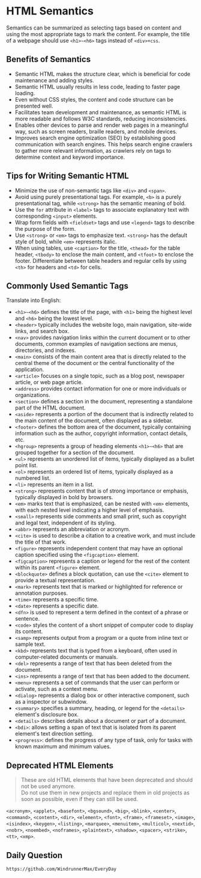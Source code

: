 # HTML Semantics

Semantics can be summarized as selecting tags based on content and using the most appropriate tags to mark the content. For example, the title of a webpage should use `<h1>~<h6>` tags instead of `<div>+css`.

## Benefits of Semantics
* Semantic HTML makes the structure clear, which is beneficial for code maintenance and adding styles.
* Semantic HTML usually results in less code, leading to faster page loading.
* Even without CSS styles, the content and code structure can be presented well.
* Facilitates team development and maintenance, as semantic HTML is more readable and follows W3C standards, reducing inconsistencies.
* Enables other devices to parse and render web pages in a meaningful way, such as screen readers, braille readers, and mobile devices.
* Improves search engine optimization (SEO) by establishing good communication with search engines. This helps search engine crawlers to gather more relevant information, as crawlers rely on tags to determine context and keyword importance.

## Tips for Writing Semantic HTML
* Minimize the use of non-semantic tags like `<div>` and `<span>`.
* Avoid using purely presentational tags. For example, `<b>` is a purely presentational tag, while `<strong>` has the semantic meaning of bold.
* Use the `for` attribute in `<label>` tags to associate explanatory text with corresponding `<input>` elements.
* Wrap form fields with `<fieldset>` tags and use `<legend>` tags to describe the purpose of the form.
* Use `<strong>` or `<em>` tags to emphasize text. `<strong>` has the default style of bold, while `<em>` represents italic.
* When using tables, use `<caption>` for the title, `<thead>` for the table header, `<tbody>` to enclose the main content, and `<tfoot>` to enclose the footer. Differentiate between table headers and regular cells by using `<th>` for headers and `<td>` for cells.

## Commonly Used Semantic Tags

Translate into English:

* `<h1>~<h6>` defines the title of the page, with `<h1>` being the highest level and `<h6>` being the lowest level.
* `<header>` typically includes the website logo, main navigation, site-wide links, and search box.
* `<nav>` provides navigation links within the current document or to other documents, common examples of navigation sections are menus, directories, and indexes.
* `<main>` consists of the main content area that is directly related to the central theme of the document or the central functionality of the application.
* `<article>` focuses on a single topic, such as a blog post, newspaper article, or web page article.
* `<address>` provides contact information for one or more individuals or organizations.
* `<section>` defines a section in the document, representing a standalone part of the HTML document.
* `<aside>` represents a portion of the document that is indirectly related to the main content of the document, often displayed as a sidebar.
* `<footer>` defines the bottom area of the document, typically containing information such as the author, copyright information, contact details, etc.
* `<hgroup>` represents a group of heading elements `<h1>~<h6>` that are grouped together for a section of the document.
* `<ul>` represents an unordered list of items, typically displayed as a bullet point list.
* `<ol>` represents an ordered list of items, typically displayed as a numbered list.
* `<li>` represents an item in a list.
* `<strong>` represents content that is of strong importance or emphasis, typically displayed in bold by browsers.
* `<em>` marks text that is emphasized, can be nested with `<em>` elements, with each nested level indicating a higher level of emphasis.
* `<small>` represents side comments and small print, such as copyright and legal text, independent of its styling.
* `<abbr>` represents an abbreviation or acronym.
* `<cite>` is used to describe a citation to a creative work, and must include the title of that work.
* `<figure>` represents independent content that may have an optional caption specified using the `<figcaption>` element.
* `<figcaption>` represents a caption or legend for the rest of the content within its parent `<figure>` element.
* `<blockquote>` defines a block quotation, can use the `<cite>` element to provide a textual representation.
* `<mark>` represents text that is marked or highlighted for reference or annotation purposes.
* `<time>` represents a specific time.
* `<date>` represents a specific date.
* `<dfn>` is used to represent a term defined in the context of a phrase or sentence.
* `<code>` styles the content of a short snippet of computer code to display its content.
* `<samp>` represents output from a program or a quote from inline text or sample text.
* `<kbd>` represents text that is typed from a keyboard, often used in computer-related documents or manuals.
* `<del>` represents a range of text that has been deleted from the document.
* `<ins>` represents a range of text that has been added to the document.
* `<menu>` represents a set of commands that the user can perform or activate, such as a context menu.
* `<dialog>` represents a dialog box or other interactive component, such as a inspector or subwindow.
* `<summary>` specifies a summary, heading, or legend for the `<details>` element's disclosure box.
* `<details>` describes details about a document or part of a document.
* `<bdi>`: allows setting a span of text that is isolated from its parent element's text direction setting.
* `<progress>`: defines the progress of any type of task, only for tasks with known maximum and minimum values.

## Deprecated HTML Elements

> These are old HTML elements that have been deprecated and should not be used anymore.  
> Do not use them in new projects and replace them in old projects as soon as possible, even if they can still be used.

`<acronym>`, `<applet>`, `<basefont>`, `<bgsound>`, `<big>`, `<blink>`, `<center>`, `<command>`, `<content>`, `<dir>`, `<element>`, `<font>`, `<frame>`, `<frameset>`, `<image>`, `<isindex>`, `<keygen>`, `<listing>`, `<marquee>`, `<menuitem>`, `<multicol>`, `<nextid>`, `<nobr>`, `<noembed>`, `<noframes>`, `<plaintext>`, `<shadow>`, `<spacer>`, `<strike>`, `<tt>`, `<xmp>`.

## Daily Question

```
https://github.com/WindrunnerMax/EveryDay
```